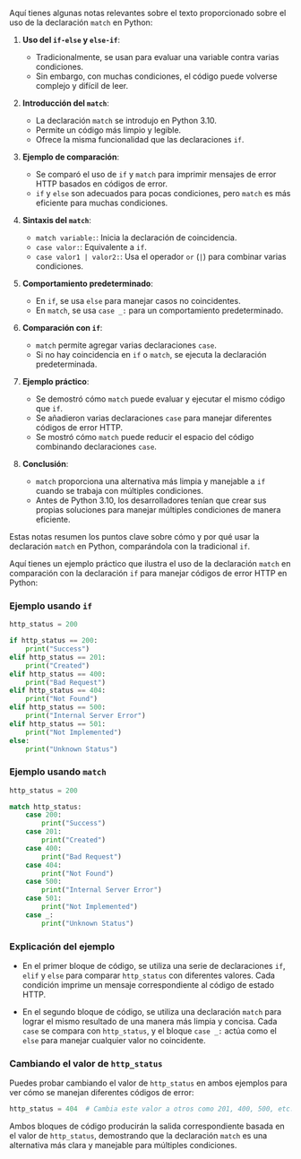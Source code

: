 Aquí tienes algunas notas relevantes sobre el texto proporcionado sobre el uso de la declaración `match` en Python:

1. **Uso del `if-else` y `else-if`**:
   - Tradicionalmente, se usan para evaluar una variable contra varias condiciones.
   - Sin embargo, con muchas condiciones, el código puede volverse complejo y difícil de leer.

2. **Introducción del `match`**:
   - La declaración `match` se introdujo en Python 3.10.
   - Permite un código más limpio y legible.
   - Ofrece la misma funcionalidad que las declaraciones `if`.

3. **Ejemplo de comparación**:
   - Se comparó el uso de `if` y `match` para imprimir mensajes de error HTTP basados en códigos de error.
   - `if` y `else` son adecuados para pocas condiciones, pero `match` es más eficiente para muchas condiciones.

4. **Sintaxis del `match`**:
   - `match variable:`: Inicia la declaración de coincidencia.
   - `case valor:`: Equivalente a `if`.
   - `case valor1 | valor2:`: Usa el operador `or` (`|`) para combinar varias condiciones.

5. **Comportamiento predeterminado**:
   - En `if`, se usa `else` para manejar casos no coincidentes.
   - En `match`, se usa `case _:` para un comportamiento predeterminado.

6. **Comparación con `if`**:
   - `match` permite agregar varias declaraciones `case`.
   - Si no hay coincidencia en `if` o `match`, se ejecuta la declaración predeterminada.

7. **Ejemplo práctico**:
   - Se demostró cómo `match` puede evaluar y ejecutar el mismo código que `if`.
   - Se añadieron varias declaraciones `case` para manejar diferentes códigos de error HTTP.
   - Se mostró cómo `match` puede reducir el espacio del código combinando declaraciones `case`.

8. **Conclusión**:
   - `match` proporciona una alternativa más limpia y manejable a `if` cuando se trabaja con múltiples condiciones.
   - Antes de Python 3.10, los desarrolladores tenían que crear sus propias soluciones para manejar múltiples condiciones de manera eficiente.

Estas notas resumen los puntos clave sobre cómo y por qué usar la declaración `match` en Python, comparándola con la tradicional `if`.

Aquí tienes un ejemplo práctico que ilustra el uso de la declaración `match` en comparación con la declaración `if` para manejar códigos de error HTTP en Python:

### Ejemplo usando `if`

```python
http_status = 200

if http_status == 200:
    print("Success")
elif http_status == 201:
    print("Created")
elif http_status == 400:
    print("Bad Request")
elif http_status == 404:
    print("Not Found")
elif http_status == 500:
    print("Internal Server Error")
elif http_status == 501:
    print("Not Implemented")
else:
    print("Unknown Status")
```

### Ejemplo usando `match`

```python
http_status = 200

match http_status:
    case 200:
        print("Success")
    case 201:
        print("Created")
    case 400:
        print("Bad Request")
    case 404:
        print("Not Found")
    case 500:
        print("Internal Server Error")
    case 501:
        print("Not Implemented")
    case _:
        print("Unknown Status")
```

### Explicación del ejemplo

- En el primer bloque de código, se utiliza una serie de declaraciones `if`, `elif` y `else` para comparar `http_status` con diferentes valores. Cada condición imprime un mensaje correspondiente al código de estado HTTP.
  
- En el segundo bloque de código, se utiliza una declaración `match` para lograr el mismo resultado de una manera más limpia y concisa. Cada `case` se compara con `http_status`, y el bloque `case _:` actúa como el `else` para manejar cualquier valor no coincidente.

### Cambiando el valor de `http_status`

Puedes probar cambiando el valor de `http_status` en ambos ejemplos para ver cómo se manejan diferentes códigos de error:

```python
http_status = 404  # Cambia este valor a otros como 201, 400, 500, etc.
```

Ambos bloques de código producirán la salida correspondiente basada en el valor de `http_status`, demostrando que la declaración `match` es una alternativa más clara y manejable para múltiples condiciones.